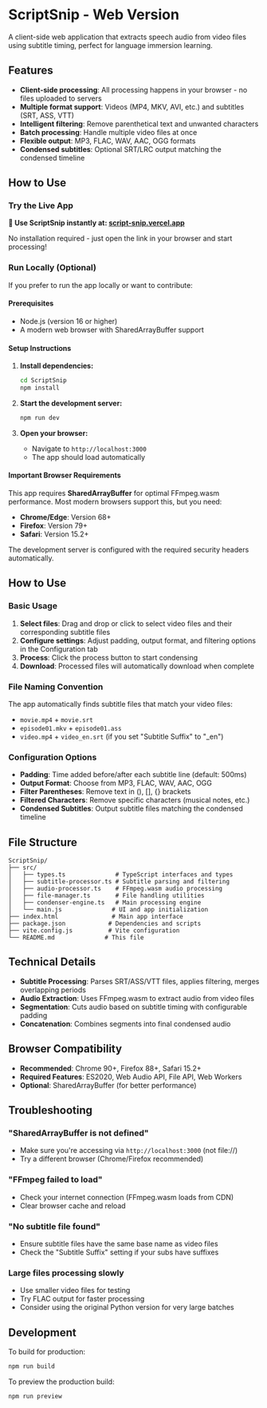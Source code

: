 # ScriptSnip - Web Version

A client-side web application that extracts speech audio from video files using subtitle timing, perfect for language immersion learning.

## Features

- **Client-side processing**: All processing happens in your browser - no files uploaded to servers
- **Multiple format support**: Videos (MP4, MKV, AVI, etc.) and subtitles (SRT, ASS, VTT)
- **Intelligent filtering**: Remove parenthetical text and unwanted characters
- **Batch processing**: Handle multiple video files at once
- **Flexible output**: MP3, FLAC, WAV, AAC, OGG formats
- **Condensed subtitles**: Optional SRT/LRC output matching the condensed timeline

## How to Use

### Try the Live App

**🚀 Use ScriptSnip instantly at: [script-snip.vercel.app](https://script-snip.vercel.app/)**

No installation required - just open the link in your browser and start processing!

### Run Locally (Optional)

If you prefer to run the app locally or want to contribute:

#### Prerequisites

- Node.js (version 16 or higher)
- A modern web browser with SharedArrayBuffer support

#### Setup Instructions

1. **Install dependencies:**

   ```bash
   cd ScriptSnip
   npm install
   ```

2. **Start the development server:**

   ```bash
   npm run dev
   ```

3. **Open your browser:**
   - Navigate to `http://localhost:3000`
   - The app should load automatically

#### Important Browser Requirements

This app requires **SharedArrayBuffer** for optimal FFmpeg.wasm performance. Most modern browsers support this, but you need:

- **Chrome/Edge**: Version 68+
- **Firefox**: Version 79+
- **Safari**: Version 15.2+

The development server is configured with the required security headers automatically.

## How to Use

### Basic Usage

1. **Select files**: Drag and drop or click to select video files and their corresponding subtitle files
2. **Configure settings**: Adjust padding, output format, and filtering options in the Configuration tab
3. **Process**: Click the process button to start condensing
4. **Download**: Processed files will automatically download when complete

### File Naming Convention

The app automatically finds subtitle files that match your video files:

- `movie.mp4` + `movie.srt`
- `episode01.mkv` + `episode01.ass`
- `video.mp4` + `video_en.srt` (if you set "Subtitle Suffix" to "\_en")

### Configuration Options

- **Padding**: Time added before/after each subtitle line (default: 500ms)
- **Output Format**: Choose from MP3, FLAC, WAV, AAC, OGG
- **Filter Parentheses**: Remove text in (), [], {} brackets
- **Filtered Characters**: Remove specific characters (musical notes, etc.)
- **Condensed Subtitles**: Output subtitle files matching the condensed timeline

## File Structure

```
ScriptSnip/
├── src/
│   ├── types.ts              # TypeScript interfaces and types
│   ├── subtitle-processor.ts # Subtitle parsing and filtering
│   ├── audio-processor.ts    # FFmpeg.wasm audio processing
│   ├── file-manager.ts       # File handling utilities
│   ├── condenser-engine.ts   # Main processing engine
│   └── main.js              # UI and app initialization
├── index.html               # Main app interface
├── package.json            # Dependencies and scripts
├── vite.config.js          # Vite configuration
└── README.md              # This file
```

## Technical Details

- **Subtitle Processing**: Parses SRT/ASS/VTT files, applies filtering, merges overlapping periods
- **Audio Extraction**: Uses FFmpeg.wasm to extract audio from video files
- **Segmentation**: Cuts audio based on subtitle timing with configurable padding
- **Concatenation**: Combines segments into final condensed audio

## Browser Compatibility

- **Recommended**: Chrome 90+, Firefox 88+, Safari 15.2+
- **Required Features**: ES2020, Web Audio API, File API, Web Workers
- **Optional**: SharedArrayBuffer (for better performance)

## Troubleshooting

### "SharedArrayBuffer is not defined"

- Make sure you're accessing via `http://localhost:3000` (not file://)
- Try a different browser (Chrome/Firefox recommended)

### "FFmpeg failed to load"

- Check your internet connection (FFmpeg.wasm loads from CDN)
- Clear browser cache and reload

### "No subtitle file found"

- Ensure subtitle files have the same base name as video files
- Check the "Subtitle Suffix" setting if your subs have suffixes

### Large files processing slowly

- Use smaller video files for testing
- Try FLAC output for faster processing
- Consider using the original Python version for very large batches

## Development

To build for production:

```bash
npm run build
```

To preview the production build:

```bash
npm run preview
```
